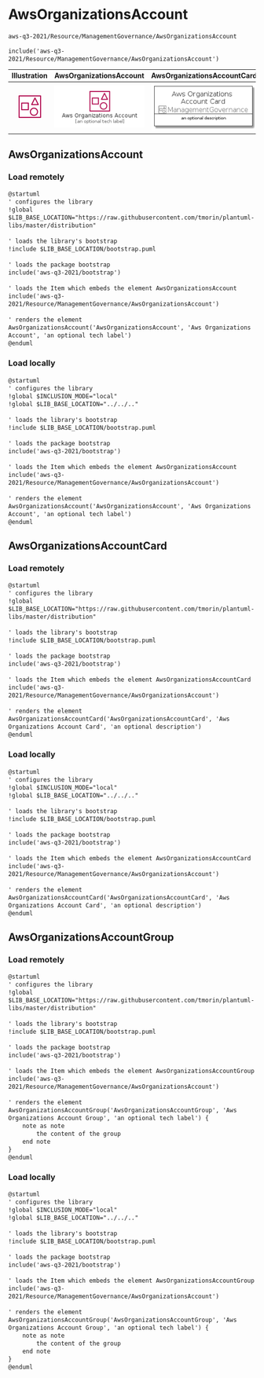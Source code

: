 # AwsOrganizationsAccount


```text
aws-q3-2021/Resource/ManagementGovernance/AwsOrganizationsAccount
```

```text
include('aws-q3-2021/Resource/ManagementGovernance/AwsOrganizationsAccount')
```



| Illustration | AwsOrganizationsAccount | AwsOrganizationsAccountCard | AwsOrganizationsAccountGroup |
| :---: | :---: | :---: | :---: |
| ![illustration for Illustration](../../../aws-q3-2021/Resource/ManagementGovernance/AwsOrganizationsAccount.png) | ![illustration for AwsOrganizationsAccount](../../../aws-q3-2021/Resource/ManagementGovernance/AwsOrganizationsAccount.Local.png) | ![illustration for AwsOrganizationsAccountCard](../../../aws-q3-2021/Resource/ManagementGovernance/AwsOrganizationsAccountCard.Local.png) | ![illustration for AwsOrganizationsAccountGroup](../../../aws-q3-2021/Resource/ManagementGovernance/AwsOrganizationsAccountGroup.Local.png) |




## AwsOrganizationsAccount

### Load remotely
```plantuml
@startuml
' configures the library
!global $LIB_BASE_LOCATION="https://raw.githubusercontent.com/tmorin/plantuml-libs/master/distribution"

' loads the library's bootstrap
!include $LIB_BASE_LOCATION/bootstrap.puml

' loads the package bootstrap
include('aws-q3-2021/bootstrap')

' loads the Item which embeds the element AwsOrganizationsAccount
include('aws-q3-2021/Resource/ManagementGovernance/AwsOrganizationsAccount')

' renders the element
AwsOrganizationsAccount('AwsOrganizationsAccount', 'Aws Organizations Account', 'an optional tech label')
@enduml
```

### Load locally
```plantuml
@startuml
' configures the library
!global $INCLUSION_MODE="local"
!global $LIB_BASE_LOCATION="../../.."

' loads the library's bootstrap
!include $LIB_BASE_LOCATION/bootstrap.puml

' loads the package bootstrap
include('aws-q3-2021/bootstrap')

' loads the Item which embeds the element AwsOrganizationsAccount
include('aws-q3-2021/Resource/ManagementGovernance/AwsOrganizationsAccount')

' renders the element
AwsOrganizationsAccount('AwsOrganizationsAccount', 'Aws Organizations Account', 'an optional tech label')
@enduml
```

## AwsOrganizationsAccountCard

### Load remotely
```plantuml
@startuml
' configures the library
!global $LIB_BASE_LOCATION="https://raw.githubusercontent.com/tmorin/plantuml-libs/master/distribution"

' loads the library's bootstrap
!include $LIB_BASE_LOCATION/bootstrap.puml

' loads the package bootstrap
include('aws-q3-2021/bootstrap')

' loads the Item which embeds the element AwsOrganizationsAccountCard
include('aws-q3-2021/Resource/ManagementGovernance/AwsOrganizationsAccount')

' renders the element
AwsOrganizationsAccountCard('AwsOrganizationsAccountCard', 'Aws Organizations Account Card', 'an optional description')
@enduml
```

### Load locally
```plantuml
@startuml
' configures the library
!global $INCLUSION_MODE="local"
!global $LIB_BASE_LOCATION="../../.."

' loads the library's bootstrap
!include $LIB_BASE_LOCATION/bootstrap.puml

' loads the package bootstrap
include('aws-q3-2021/bootstrap')

' loads the Item which embeds the element AwsOrganizationsAccountCard
include('aws-q3-2021/Resource/ManagementGovernance/AwsOrganizationsAccount')

' renders the element
AwsOrganizationsAccountCard('AwsOrganizationsAccountCard', 'Aws Organizations Account Card', 'an optional description')
@enduml
```

## AwsOrganizationsAccountGroup

### Load remotely
```plantuml
@startuml
' configures the library
!global $LIB_BASE_LOCATION="https://raw.githubusercontent.com/tmorin/plantuml-libs/master/distribution"

' loads the library's bootstrap
!include $LIB_BASE_LOCATION/bootstrap.puml

' loads the package bootstrap
include('aws-q3-2021/bootstrap')

' loads the Item which embeds the element AwsOrganizationsAccountGroup
include('aws-q3-2021/Resource/ManagementGovernance/AwsOrganizationsAccount')

' renders the element
AwsOrganizationsAccountGroup('AwsOrganizationsAccountGroup', 'Aws Organizations Account Group', 'an optional tech label') {
    note as note
        the content of the group
    end note
}
@enduml
```

### Load locally
```plantuml
@startuml
' configures the library
!global $INCLUSION_MODE="local"
!global $LIB_BASE_LOCATION="../../.."

' loads the library's bootstrap
!include $LIB_BASE_LOCATION/bootstrap.puml

' loads the package bootstrap
include('aws-q3-2021/bootstrap')

' loads the Item which embeds the element AwsOrganizationsAccountGroup
include('aws-q3-2021/Resource/ManagementGovernance/AwsOrganizationsAccount')

' renders the element
AwsOrganizationsAccountGroup('AwsOrganizationsAccountGroup', 'Aws Organizations Account Group', 'an optional tech label') {
    note as note
        the content of the group
    end note
}
@enduml
```

